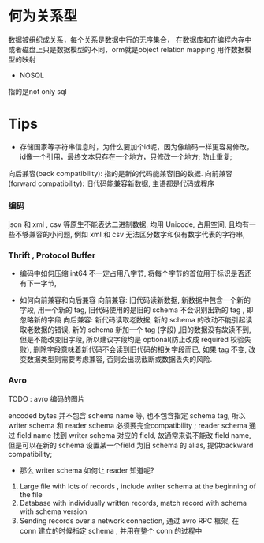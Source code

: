 # 何为关系型

数据被组织成关系，每个关系是数据中行的无序集合，
在数据库和在编程内存中或者磁盘上只是数据模型的不同，orm就是object relation mapping 用作数据模型的映射

* NOSQL 

指的是not only sql
# Tips
* 存储国家等字符串信息时，为什么要加个id呢，因为像编码一样更容易修改，id像一个引用，最终文本只存在一个地方，只修改一个地方; 防止重复; 

向后兼容(back compatibility): 指的是新的代码能兼容旧的数据. 
向前兼容(forward compatibility): 旧代码能兼容新数据, 主语都是代码或程序

### 编码
json 和 xml , csv 等原生不能表达二进制数据, 均用 Unicode, 占用空间, 且均有一些不够兼容的小问题, 例如 xml 和 csv 无法区分数字和仅有数字代表的字符串, 

### Thrift , Protocol Buffer
* 编码中如何压缩
int64 不一定占用八字节, 将每个字节的首位用于标识是否还有下一字节, 

* 如何向前兼容和向后兼容
向前兼容: 旧代码读新数据, 新数据中包含一个新的字段, 用一个新的 tag, 旧代码使用的是旧的 schema 不会识别出新的 tag , 即忽略新的字段
向后兼容: 新代码读取老数据, 新的 schema 的改动不能引起读取老数据的错误, 新的 schema 新加一个 tag (字段) ,旧的数据没有故读不到, 但是不能改变旧字段, 所以建议字段均是 optional(防止改成 required 校验失败), 删除字段意味着新代码不会读到旧代码的相关字段而已,
如果 tag 不变, 改变数据类型则需要考虑兼容, 否则会出现截断或数据丢失的风险. 

### Avro
TODO : avro 编码的图片

encoded bytes 并不包含 schema name 等, 也不包含指定 schema tag, 所以 writer schema 和 reader schema 必须要完全compatibility ; reader schema 通过 field name 找到 writer schema 对应的 field, 故通常来说不能改 field name, 但是可以在新的 schema 设置某一个field 为旧 schema 的 alias, 提供backward compatibility;

* 那么 writer schema 如何让 reader 知道呢? 
1. Large file with lots of records , include writer schema at the beginning of the file
2. Database with individually written records, match record with schema with schema version
3. Sending records over a network connection, 通过 avro RPC 框架, 在 conn 建立的时候指定 schema , 并用在整个 conn 的过程中

